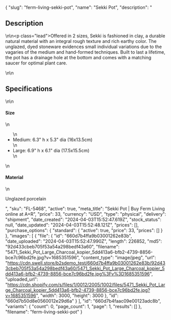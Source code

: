 {
  "slug": "ferm-living-sekki-pot",
  "name": "Sekki Pot",
  "description": "<h2>Description</h2>\n<!-- split -->\n<p class=\"lead\">Offered in 2 sizes, Sekki is fashioned in clay, a durable natural material with an integral rough texture and rich earthy color. The unglazed, dyed stoneware evidences small individual variations due to the vagaries of the medium and hand-formed techniques. Built to last a lifetime, the pot has a drainage hole at the bottom and comes with a matching saucer for optimal plant care.</p>\n<!-- split -->\n<h2>Specifications</h2>\n<!-- split -->\n<h4>Size</h4>\n<ul>\n<li>Medium: 6.3\" h x 5.3\" dia (16x13.5cm)</li>\n<li>Large: 6.9\" h x 6.1\" dia (17.5x15.5cm)</li>\n</ul>\n<h4>Material</h4>\n<p>Unglazed porcelain</p>",
  "sku": "FL-5468",
  "active": true,
  "meta_title": "Sekki Pot | Buy Ferm Living online at A+R",
  "price": 33,
  "currency": "USD",
  "type": "physical",
  "delivery": "shipment",
  "date_created": "2024-04-03T15:52:47.619Z",
  "stock_status": null,
  "date_updated": "2024-04-03T15:52:48.121Z",
  "prices": [],
  "purchase_options": {
    "standard": {
      "active": true,
      "price": 33,
      "prices": []
    }
  },
  "images": [
    {
      "file": {
        "id": "660d7b4ffa9b03001262e83b",
        "date_uploaded": "2024-04-03T15:52:47.990Z",
        "length": 226852,
        "md5": "92d433cbeb705f53a54a298bedf43a60",
        "filename": "5471_Sekki_Pot_Large_Charcoal_kopier_5dd413a6-bfb2-4739-8856-bce7c96bd2fe.jpg?v=1685351596",
        "content_type": "image/jpeg",
        "url": "https://cdn.swell.store/b2sdemo_test/660d7b4ffa9b03001262e83b/92d433cbeb705f53a54a298bedf43a60/5471_Sekki_Pot_Large_Charcoal_kopier_5dd413a6-bfb2-4739-8856-bce7c96bd2fe.jpg%3Fv%3D1685351596",
        "uploaded_url": "https://cdn.shopify.com/s/files/1/0012/2005/1002/files/5471_Sekki_Pot_Large_Charcoal_kopier_5dd413a6-bfb2-4739-8856-bce7c96bd2fe.jpg?v=1685351596",
        "width": 3000,
        "height": 3000
      },
      "id": "660d7b50d8e0560012e29d6a"
    }
  ],
  "id": "660d7b4faac09e00123adc8b",
  "variants": {
    "count": 0,
    "page_count": 1,
    "page": 1,
    "results": []
  },
  "filename": "ferm-living-sekki-pot"
}